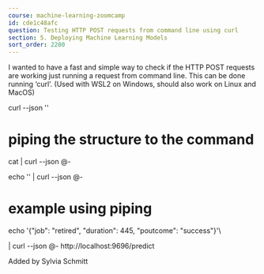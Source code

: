 ```yaml
---
course: machine-learning-zoomcamp
id: cde1c48afc
question: Testing HTTP POST requests from command line using curl
section: 5. Deploying Machine Learning Models
sort_order: 2200
---
```


I wanted to have a fast and simple way to check if the HTTP POST requests are working just running a request from command line. This can be done running ‘curl’. 
(Used with WSL2 on Windows, should also work on Linux and MacOS)

curl --json '<json data>' <url>

# piping the structure to the command

cat <json file path> | curl --json @- <url>

echo '<json data>' | curl --json @- <url>

# example using piping

echo '{"job": "retired", "duration": 445, "poutcome": "success"}'\

| curl --json @- http://localhost:9696/predict

Added by Sylvia Schmitt


